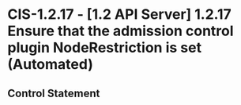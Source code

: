 # CIS-1.2.17 - \[1.2 API Server\] 1.2.17 Ensure that the admission control plugin NodeRestriction is set (Automated)

## Control Statement

